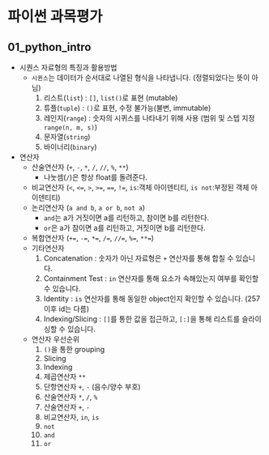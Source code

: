 # 파이썬 과목평가

## 01_python_intro

* 시퀀스 자료형의 특징과 활용방법
  * `시퀸스`는 데이터가 순서대로 나열된 형식을 나타냅니다. (정렬되었다는 뜻이 아님) 
    1. 리스트(`list`) : `[]`, `list()`로 표현 (mutable)
    2. 튜플(`tuple`) : `()`로 표현, 수정 불가능(불변, immutable)
    3. 레인지(`range`) : 숫자의 시퀴스를 나타내기 위해 사용 (범위 및 스텝 지정 `range(n, m, s)`)
    4. 문자열(`string`)
    5. 바이너리(`binary`)
* 연산자
  * 산술연산자 (`+`, `-`, `*`, `/`, `//`, `%`, `**`)
    * 나눗셈(`/`)은 항상 float를 돌려준다.
  * 비교연산자 (`<`, `<=`, `>`, `>=`, `==`, `!=`, `is`:객체 아이덴티티, `is not`:부정된 객체 아이덴티티)
  * 논리연산자 (`a and b`, `a or b`, `not a`)
    * `and`는 a가 거짓이면 a를 리턴하고, 참이면 b를 리턴한다.
    * `or`은 a가 참이면 a를 리턴하고, 거짓이면 b를 리턴한다.
  * 복합연산자 (`+=`, `-=`, `*=`, `/=`, `//=`, `%=`, `**=`)
  * 기타연산자
    1. Concatenation : 숫자가 아닌 자료형은 `+` 연산자를 통해 합칠 수 있습니다.
    2. Containment Test : `in` 연산자를 통해 요소가 속해있는지 여부를 확인할 수 있습니다.
    3. Identity : `is` 연산자를 통해 동일한 object인지 확인할 수 있습니다. (257 이후 id는 다름)
    4. Indexing/Slicing : `[]`를 통한 값을 접근하고, `[:]`을 통해 리스트를 슬라이싱할 수 있습니다.
  * 연산자 우선순위
    1. `()`을 통한 grouping
    2. Slicing
    3. Indexing
    4. 제곱연산자 `**`
    5. 단항연산자 `+`, `-` (음수/양수 부호)
    6. 산술연산자 `*`, `/`, `%`
    7. 산술연산자 `+`, `-`
    8. 비교연산자, `in`, `is`
    9. `not`
    10. `and`
    11. `or`